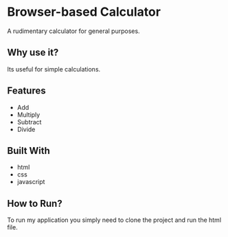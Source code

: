 # Browser-based Calculator

A rudimentary calculator for general purposes.

## Why use it?

Its useful for simple calculations.

## Features

* Add
* Multiply
* Subtract
* Divide

## Built With

* html
* css
* javascript

## How to Run?

To run my application you simply need to clone the project and run the html file.
